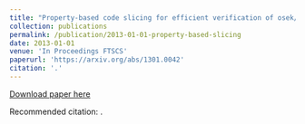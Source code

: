 ```yaml
---
title: "Property-based code slicing for efficient verification of osek/vdx operating systems"
collection: publications
permalink: /publication/2013-01-01-property-based-slicing
date: 2013-01-01
venue: 'In Proceedings FTSCS'
paperurl: 'https://arxiv.org/abs/1301.0042'
citation: '.'
---
```


<a href='https://arxiv.org/abs/1301.0042'>Download paper here</a>

Recommended citation: .